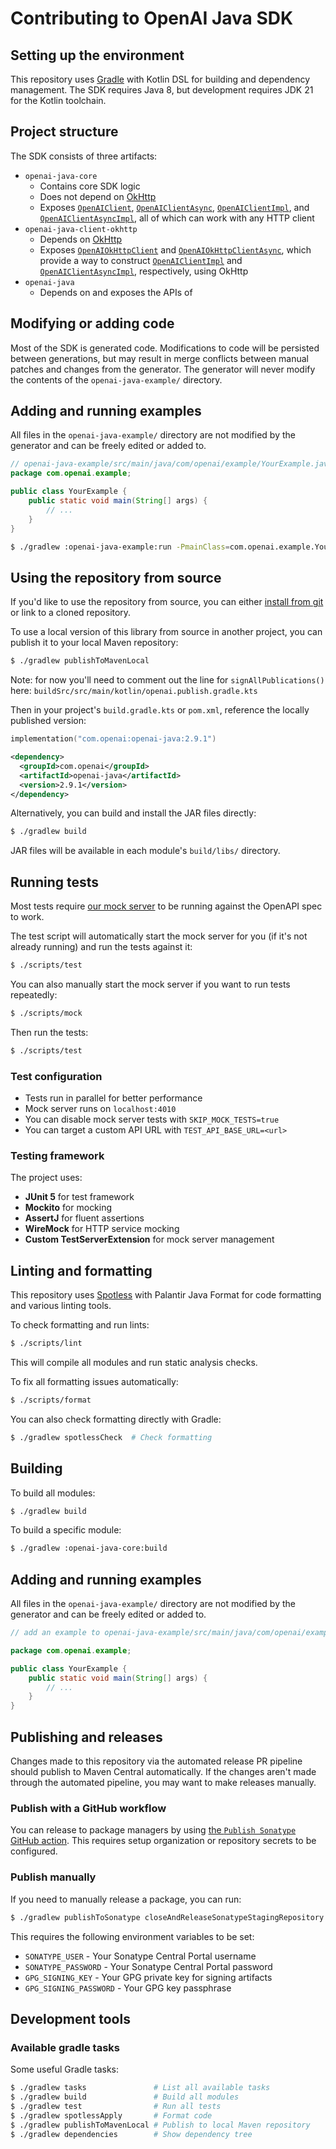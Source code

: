 # Contributing to OpenAI Java SDK

## Setting up the environment

This repository uses [Gradle](https://gradle.org/) with Kotlin DSL for building and dependency management. The SDK requires Java 8, but development requires JDK 21 for the Kotlin toolchain.

## Project structure

The SDK consists of three artifacts:

- `openai-java-core`
  - Contains core SDK logic
  - Does not depend on [OkHttp](https://square.github.io/okhttp)
  - Exposes [`OpenAIClient`](openai-java-core/src/main/kotlin/com/openai/client/OpenAIClient.kt), [`OpenAIClientAsync`](openai-java-core/src/main/kotlin/com/openai/client/OpenAIClientAsync.kt), [`OpenAIClientImpl`](openai-java-core/src/main/kotlin/com/openai/client/OpenAIClientImpl.kt), and [`OpenAIClientAsyncImpl`](openai-java-core/src/main/kotlin/com/openai/client/OpenAIClientAsyncImpl.kt), all of which can work with any HTTP client
- `openai-java-client-okhttp`
  - Depends on [OkHttp](https://square.github.io/okhttp)
  - Exposes [`OpenAIOkHttpClient`](openai-java-client-okhttp/src/main/kotlin/com/openai/client/okhttp/OpenAIOkHttpClient.kt) and [`OpenAIOkHttpClientAsync`](openai-java-client-okhttp/src/main/kotlin/com/openai/client/okhttp/OpenAIOkHttpClientAsync.kt), which provide a way to construct [`OpenAIClientImpl`](openai-java-core/src/main/kotlin/com/openai/client/OpenAIClientImpl.kt) and [`OpenAIClientAsyncImpl`](openai-java-core/src/main/kotlin/com/openai/client/OpenAIClientAsyncImpl.kt), respectively, using OkHttp
- `openai-java`
  - Depends on and exposes the APIs of

## Modifying or adding code

Most of the SDK is generated code. Modifications to code will be persisted between generations, but may
result in merge conflicts between manual patches and changes from the generator. The generator will never
modify the contents of the `openai-java-example/` directory.

## Adding and running examples

All files in the `openai-java-example/` directory are not modified by the generator and can be freely edited or added to.

```java
// openai-java-example/src/main/java/com/openai/example/YourExample.java
package com.openai.example;

public class YourExample {
    public static void main(String[] args) {
        // ...
    }
}
```

```sh
$ ./gradlew :openai-java-example:run -PmainClass=com.openai.example.YourExample
```

## Using the repository from source

If you'd like to use the repository from source, you can either [install from git](https://jitpack.io/) or link to a cloned repository.

To use a local version of this library from source in another project, you can publish it to your local Maven repository:

```sh
$ ./gradlew publishToMavenLocal
```

Note: for now you'll need to comment out the line for `signAllPublications()` here: `buildSrc/src/main/kotlin/openai.publish.gradle.kts`

Then in your project's `build.gradle.kts` or `pom.xml`, reference the locally published version:

<!-- x-release-please-start-version -->

```kotlin
implementation("com.openai:openai-java:2.9.1")
```

```xml
<dependency>
  <groupId>com.openai</groupId>
  <artifactId>openai-java</artifactId>
  <version>2.9.1</version>
</dependency>
```

<!-- x-release-please-end -->

Alternatively, you can build and install the JAR files directly:

```sh
$ ./gradlew build
```

JAR files will be available in each module's `build/libs/` directory.

## Running tests

Most tests require [our mock server](https://github.com/stoplightio/prism) to be running against the OpenAPI spec to work.

The test script will automatically start the mock server for you (if it's not already running) and run the tests against it:

```sh
$ ./scripts/test
```

You can also manually start the mock server if you want to run tests repeatedly:

```sh
$ ./scripts/mock
```

Then run the tests:

```sh
$ ./scripts/test

```

### Test configuration

- Tests run in parallel for better performance
- Mock server runs on `localhost:4010`
- You can disable mock server tests with `SKIP_MOCK_TESTS=true`
- You can target a custom API URL with `TEST_API_BASE_URL=<url>`

### Testing framework

The project uses:

- **JUnit 5** for test framework
- **Mockito** for mocking
- **AssertJ** for fluent assertions
- **WireMock** for HTTP service mocking
- **Custom TestServerExtension** for mock server management

## Linting and formatting

This repository uses [Spotless](https://github.com/diffplug/spotless) with Palantir Java Format for code formatting and various linting tools.

To check formatting and run lints:

```sh
$ ./scripts/lint
```

This will compile all modules and run static analysis checks.

To fix all formatting issues automatically:

```sh
$ ./scripts/format
```

You can also check formatting directly with Gradle:

```sh
$ ./gradlew spotlessCheck  # Check formatting
```

## Building

To build all modules:

```sh
$ ./gradlew build
```

To build a specific module:

```sh
$ ./gradlew :openai-java-core:build
```

## Adding and running examples

All files in the `openai-java-example/` directory are not modified by the generator and can be freely edited or added to.

```java
// add an example to openai-java-example/src/main/java/com/openai/example/<YourExample>.java

package com.openai.example;

public class YourExample {
    public static void main(String[] args) {
        // ...
    }
}
```

## Publishing and releases

Changes made to this repository via the automated release PR pipeline should publish to Maven Central automatically. If
the changes aren't made through the automated pipeline, you may want to make releases manually.

### Publish with a GitHub workflow

You can release to package managers by using [the `Publish Sonatype` GitHub action](https://www.github.com/openai/openai-java/actions/workflows/publish-sonatype.yml). This requires setup organization or repository secrets to be configured.

### Publish manually

If you need to manually release a package, you can run:

```sh
$ ./gradlew publishToSonatype closeAndReleaseSonatypeStagingRepository
```

This requires the following environment variables to be set:

- `SONATYPE_USER` - Your Sonatype Central Portal username
- `SONATYPE_PASSWORD` - Your Sonatype Central Portal password
- `GPG_SIGNING_KEY` - Your GPG private key for signing artifacts
- `GPG_SIGNING_PASSWORD` - Your GPG key passphrase

## Development tools

### Available gradle tasks

Some useful Gradle tasks:

```sh
$ ./gradlew tasks               # List all available tasks
$ ./gradlew build               # Build all modules
$ ./gradlew test                # Run all tests
$ ./gradlew spotlessApply       # Format code
$ ./gradlew publishToMavenLocal # Publish to local Maven repository
$ ./gradlew dependencies        # Show dependency tree
```
